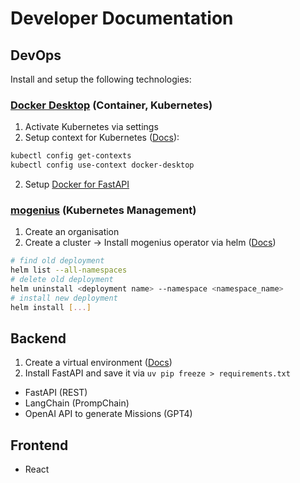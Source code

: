 # Developer Documentation

## DevOps

Install and setup the following technologies:

### [Docker Desktop](https://docs.docker.com/desktop/) (Container, Kubernetes)

1. Activate Kubernetes via settings
2. Setup context for Kubernetes ([Docs](https://docs.docker.com/desktop/kubernetes/)):
```bash
kubectl config get-contexts
kubectl config use-context docker-desktop
```

2. Setup [Docker for FastAPI](https://fastapi.tiangolo.com/deployment/docker/?h=docker#fastapi-in-containers-docker)

### [mogenius](https://mogenius.com) (Kubernetes Management)

1. Create an organisation
2. Create a cluster -> Install mogenius operator via helm ([Docs](https://docs.mogenius.com/tutorials/how-to-deploy-docker-container-on-kubernetes))
```bash
# find old deployment
helm list --all-namespaces
# delete old deployment
helm uninstall <deployment name> --namespace <namespace_name>
# install new deployment
helm install [...]
```

## Backend

1. Create a virtual environment ([Docs](https://fastapi.tiangolo.com/virtual-environments/#create-a-virtual-environment))
2. Install FastAPI and save it via `uv pip freeze > requirements.txt`

* FastAPI (REST)
* LangChain (PrompChain)
* OpenAI API to generate Missions (GPT4)

## Frontend

* React
